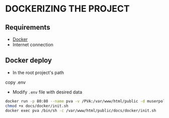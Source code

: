 # DOCKERIZING THE PROJECT

## Requirements

* [Docker](https://docs.docker.com/install/)
* Internet connection

## Docker deploy

* In the root project's path

copy .env
* Modify `.env` file with desired data

```sh
docker run -p 80:80 --name pva -v /PVA:/var/www/html/public -d muserpol/pva:1.1
chmod +x docs/docker/init.sh
docker exec pva /bin/sh -c /var/www/html/public/docs/docker/init.sh
```

